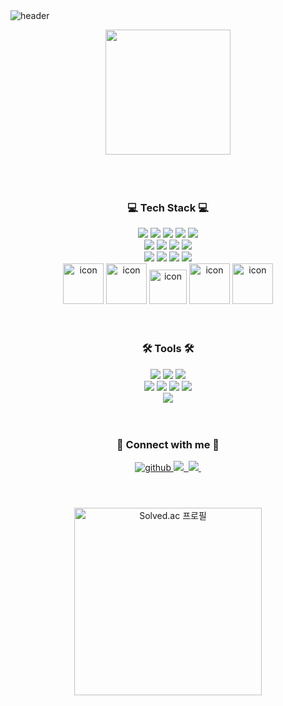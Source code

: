 
  <br><br>
![header](https://capsule-render.vercel.app/api?type=cylinder&color=ffffff&height=100&section=header&text=Welcome%20to%20g0yujin's%20Github&desc=&fontSize=35&descSize=30&fontColor=000000&fontAlignY=50&fontAlign=50&animation=fadeIn)

<div align="center">
  <img src="https://github.com/g0yujin/Baekjoon-Python/assets/136612437/3d312405-aa0c-4f5d-a982-2602f99fb840" width="200" height="200" />
</div>
<br/>  
<br/> 
<br/>













### <div align=center>💻 Tech Stack 💻</div>
<div align=center>
	<img src="https://img.shields.io/badge/react-61DAFB?style=for-the-badge&logo=react&logoColor=black">
	<img  src="https://img.shields.io/badge/html5-E34F26?style=for-the-badge&logo=html5&logoColor=white">
	<img src="https://img.shields.io/badge/css-1572B6?style=for-the-badge&logo=css3&logoColor=white">
	<img src="https://img.shields.io/badge/javascript-F7DF1E?style=for-the-badge&logo=javascript&logoColor=black">  <img src="https://img.shields.io/badge/jquery-0769AD?style=for-the-badge&logo=jquery&logoColor=white">  <br>
	<img src="https://img.shields.io/badge/node.js-339933?style=for-the-badge&logo=Node.js&logoColor=white">  
	<img src="https://img.shields.io/badge/java-007396?style=for-the-badge&logo=java&logoColor=white">
	<img src="https://img.shields.io/badge/python-3776AB?style=for-the-badge&logo=python&logoColor=white">
	<img  src="https://img.shields.io/badge/bootstrap-7952B3?style=for-the-badge&logo=bootstrap&logoColor=white">
	<br>
	<img src="https://img.shields.io/badge/linux-FCC624?style=for-the-badge&logo=linux&logoColor=black">  <img src="https://img.shields.io/badge/amazonaws-232F3E?style=for-the-badge&logo=amazonaws&logoColor=white">
	<img src="https://img.shields.io/badge/mysql-4479A1?style=for-the-badge&logo=mysql&logoColor=white">
	<img  src="https://img.shields.io/badge/mongoDB-47A248?style=for-the-badge&logo=MongoDB&logoColor=white">
	
<div align=center>
<img src="https://techstack-generator.vercel.app/react-icon.svg" alt="icon" width="65" height="65" />
<img src="https://techstack-generator.vercel.app/docker-icon.svg" alt="icon" width="65" height="65" />
<img src="https://techstack-generator.vercel.app/python-icon.svg" alt="icon" width="60" height="55" />
<img src="https://techstack-generator.vercel.app/mysql-icon.svg" alt="icon" width="65" style="width: 65; height: 65; margin-right: 0px; margin-bottom: 0px;" />
<img src="https://techstack-generator.vercel.app/aws-icon.svg" alt="icon" width="65px" style="width: 65px; height: 65px;" />

</div>

  

<br/>  
<br/>  

### <div align=center>🛠 Tools 🛠 </div>

<div align=center>
	<img src="https://img.shields.io/badge/github-181717?style=for-the-badge&logo=github&logoColor=white">  
	<img src="https://img.shields.io/badge/git-F05032?style=for-the-badge&logo=git&logoColor=white">  
	<img src="https://img.shields.io/badge/Eclipse%20IDE-2C2255.svg?&style=for-the-badge&logo=Eclipse%20IDE&logoColor=white">
	<br>
	<img src="https://img.shields.io/badge/Visual%20Studio%20Code-007ACC.svg?&style=for-the-badge&logo=Visual%20Studio%20Code&logoColor=white">
	<img src="https://img.shields.io/badge/Android%20Studio-3DDC84.svg?&style=for-the-badge&logo=Android%20Studio&logoColor=white">
	<img src="https://img.shields.io/badge/figma-F24E1E.svg?&style=for-the-badge&logo=pycharm&logoColor=white">
	<img src="https://img.shields.io/badge/pycharm-000000.svg?&style=for-the-badge&logo=pycharm&logoColor=white">
	<br>
	<img src="https://img.shields.io/badge/adobe illustrator-FF9A00.svg?&style=for-the-badge&logo=adobe illustrator&logoColor=white">
	
</div>
  

<br/>
<br/>  

### <div align=center>💌 Connect with me  💌</div>
<div align="center">
<a href="https://github.com/g0yujin" target="_blank">
<img src=https://img.shields.io/badge/github-%2324292e.svg?&style=for-the-badge&logo=github&logoColor=white alt=github style="margin-bottom: 5px;" />
</a>
<a href="mailto:dbwbsqhd016@gmail.com">
    <img src="https://img.shields.io/badge/dbwbsqhd016@gmail.com-D14836?style=for-the-badge&logo=gmail&logoColor=white"/>&nbsp
  </a>
<a href="https://velog.io/@g0yujin/posts">
    <img src="https://img.shields.io/badge/velog-20C997?style=for-the-badge&logo=velog&logoColor=white"/>&nbsp
  </a>

</div>  

<br/>  
<br/>  
<br/>
 <div align="center">
  <!-- 백준 Solved.ac 프로필 -->
  <a href="https://solved.ac/g0yujin"><img src="http://mazassumnida.wtf/api/v2/generate_badge?boj=g0yujin" alt="Solved.ac 프로필" width="300"></a>
</div>




<!---
g0yujin/g0yujin is a ✨ special ✨ repository because its `README.md` (this file) appears on your GitHub profile.
You can click the Preview link to take a look at your changes.
--->
